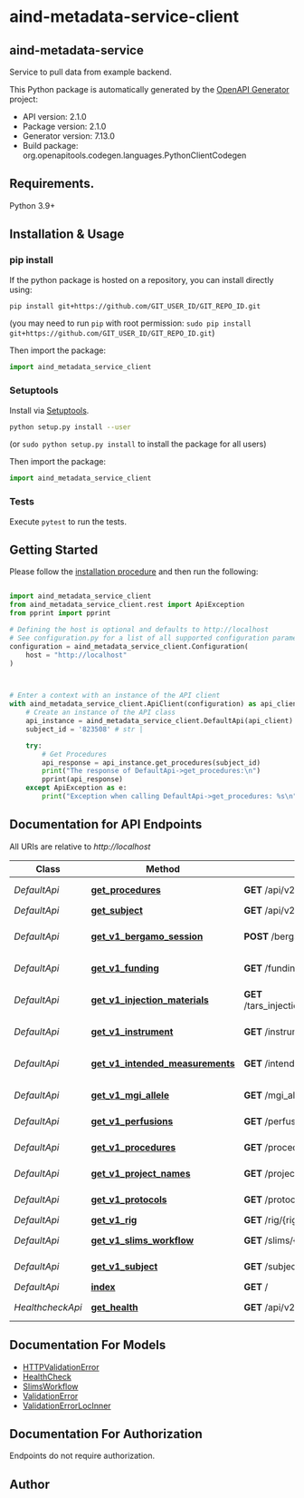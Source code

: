 # aind-metadata-service-client

## aind-metadata-service

Service to pull data from example backend.



This Python package is automatically generated by the [OpenAPI Generator](https://openapi-generator.tech) project:

- API version: 2.1.0
- Package version: 2.1.0
- Generator version: 7.13.0
- Build package: org.openapitools.codegen.languages.PythonClientCodegen

## Requirements.

Python 3.9+

## Installation & Usage
### pip install

If the python package is hosted on a repository, you can install directly using:

```sh
pip install git+https://github.com/GIT_USER_ID/GIT_REPO_ID.git
```
(you may need to run `pip` with root permission: `sudo pip install git+https://github.com/GIT_USER_ID/GIT_REPO_ID.git`)

Then import the package:
```python
import aind_metadata_service_client
```

### Setuptools

Install via [Setuptools](http://pypi.python.org/pypi/setuptools).

```sh
python setup.py install --user
```
(or `sudo python setup.py install` to install the package for all users)

Then import the package:
```python
import aind_metadata_service_client
```

### Tests

Execute `pytest` to run the tests.

## Getting Started

Please follow the [installation procedure](#installation--usage) and then run the following:

```python

import aind_metadata_service_client
from aind_metadata_service_client.rest import ApiException
from pprint import pprint

# Defining the host is optional and defaults to http://localhost
# See configuration.py for a list of all supported configuration parameters.
configuration = aind_metadata_service_client.Configuration(
    host = "http://localhost"
)



# Enter a context with an instance of the API client
with aind_metadata_service_client.ApiClient(configuration) as api_client:
    # Create an instance of the API class
    api_instance = aind_metadata_service_client.DefaultApi(api_client)
    subject_id = '823508' # str | 

    try:
        # Get Procedures
        api_response = api_instance.get_procedures(subject_id)
        print("The response of DefaultApi->get_procedures:\n")
        pprint(api_response)
    except ApiException as e:
        print("Exception when calling DefaultApi->get_procedures: %s\n" % e)

```

## Documentation for API Endpoints

All URIs are relative to *http://localhost*

Class | Method | HTTP request | Description
------------ | ------------- | ------------- | -------------
*DefaultApi* | [**get_procedures**](docs/DefaultApi.md#get_procedures) | **GET** /api/v2/procedures/{subject_id} | Get Procedures
*DefaultApi* | [**get_subject**](docs/DefaultApi.md#get_subject) | **GET** /api/v2/subject/{subject_id} | Get Subject
*DefaultApi* | [**get_v1_bergamo_session**](docs/DefaultApi.md#get_v1_bergamo_session) | **POST** /bergamo_session | Get V1 Bergamo Session
*DefaultApi* | [**get_v1_funding**](docs/DefaultApi.md#get_v1_funding) | **GET** /funding/{project_name} | Get V1 Funding
*DefaultApi* | [**get_v1_injection_materials**](docs/DefaultApi.md#get_v1_injection_materials) | **GET** /tars_injection_materials/{prep_lot_number} | Get V1 Injection Materials
*DefaultApi* | [**get_v1_instrument**](docs/DefaultApi.md#get_v1_instrument) | **GET** /instrument/{instrument_id} | Get V1 Instrument
*DefaultApi* | [**get_v1_intended_measurements**](docs/DefaultApi.md#get_v1_intended_measurements) | **GET** /intended_measurements/{subject_id} | Get V1 Intended Measurements
*DefaultApi* | [**get_v1_mgi_allele**](docs/DefaultApi.md#get_v1_mgi_allele) | **GET** /mgi_allele/{allele_name} | Get V1 Mgi Allele
*DefaultApi* | [**get_v1_perfusions**](docs/DefaultApi.md#get_v1_perfusions) | **GET** /perfusions/{subject_id} | Get V1 Perfusions
*DefaultApi* | [**get_v1_procedures**](docs/DefaultApi.md#get_v1_procedures) | **GET** /procedures/{subject_id} | Get V1 Procedures
*DefaultApi* | [**get_v1_project_names**](docs/DefaultApi.md#get_v1_project_names) | **GET** /project_names | Get V1 Project Names
*DefaultApi* | [**get_v1_protocols**](docs/DefaultApi.md#get_v1_protocols) | **GET** /protocols/{protocol_name} | Get V1 Protocols
*DefaultApi* | [**get_v1_rig**](docs/DefaultApi.md#get_v1_rig) | **GET** /rig/{rig_id} | Get V1 Rig
*DefaultApi* | [**get_v1_slims_workflow**](docs/DefaultApi.md#get_v1_slims_workflow) | **GET** /slims/{workflow} | Get V1 Slims Workflow
*DefaultApi* | [**get_v1_subject**](docs/DefaultApi.md#get_v1_subject) | **GET** /subject/{subject_id} | Get V1 Subject
*DefaultApi* | [**index**](docs/DefaultApi.md#index) | **GET** / | Index
*HealthcheckApi* | [**get_health**](docs/HealthcheckApi.md#get_health) | **GET** /api/v2/healthcheck | Perform a Health Check


## Documentation For Models

 - [HTTPValidationError](docs/HTTPValidationError.md)
 - [HealthCheck](docs/HealthCheck.md)
 - [SlimsWorkflow](docs/SlimsWorkflow.md)
 - [ValidationError](docs/ValidationError.md)
 - [ValidationErrorLocInner](docs/ValidationErrorLocInner.md)


<a id="documentation-for-authorization"></a>
## Documentation For Authorization

Endpoints do not require authorization.


## Author




